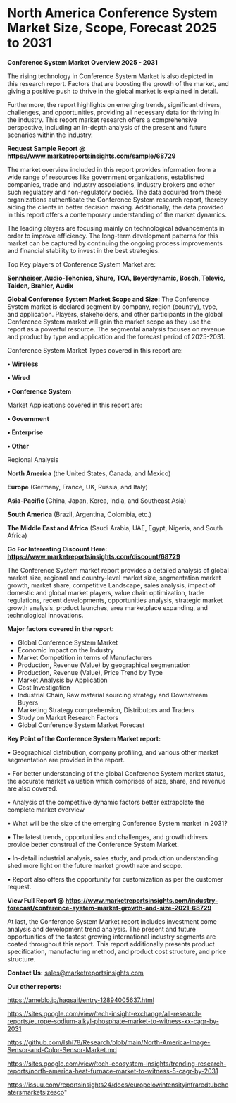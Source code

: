 # North America Conference System Market Size, Scope, Forecast 2025 to 2031

<Strong> Conference System Market Overview 2025 - 2031</strong>

The rising technology in Conference System Market is also depicted in this research report. Factors that are boosting the growth of the market, and giving a positive push to thrive in the global market is explained in detail.

Furthermore, the report highlights on emerging trends, significant drivers, challenges, and opportunities, providing all necessary data for thriving in the industry. This report market research offers a comprehensive perspective, including an in-depth analysis of the present and future scenarios within the industry.

<strong>Request Sample Report @ <a href=https://www.marketreportsinsights.com/sample/68729>https://www.marketreportsinsights.com/sample/68729</a></strong>

The market overview included in this report provides information from a wide range of resources like government organizations, established companies, trade and industry associations, industry brokers and other such regulatory and non-regulatory bodies. The data acquired from these organizations authenticate the Conference System research report, thereby aiding the clients in better decision making. Additionally, the data provided in this report offers a contemporary understanding of the market dynamics.

The leading players are focusing mainly on technological advancements in order to improve efficiency. The long-term development patterns for this market can be captured by continuing the ongoing process improvements and financial stability to invest in the best strategies.

Top Key players of Conference System Market are:

<strong>Sennheiser, Audio-Tehcnica, Shure, TOA, Beyerdynamic, Bosch, Televic, Taiden, Brahler, Audix</strong>

<strong><b>Global Conference System Market Scope and Size:</b></strong>
The Conference System market is declared segment by company, region (country), type, and application. Players, stakeholders, and other participants in the global Conference System market will gain the market scope as they use the report as a powerful resource. The segmental analysis focuses on revenue and product by type and application and the forecast period of 2025-2031.

Conference System Market Types covered in this report are:

<strong>• Wireless

• Wired

• Conference System</strong>

Market Applications covered in this report are:

<strong>• Government

• Enterprise

• Other</strong> 

Regional Analysis

<strong>North America</strong> (the United States, Canada, and Mexico)

<strong>Europe</strong> (Germany, France, UK, Russia, and Italy)

<strong>Asia-Pacific</strong> (China, Japan, Korea, India, and Southeast Asia)

<strong>South America</strong> (Brazil, Argentina, Colombia, etc.)

<strong>The Middle East and Africa</strong> (Saudi Arabia, UAE, Egypt, Nigeria, and South Africa)

<strong>Go For Interesting Discount Here: <a href=https://www.marketreportsinsights.com/discount/68729>https://www.marketreportsinsights.com/discount/68729</a></strong>

The Conference System market report provides a detailed analysis of global market size, regional and country-level market size, segmentation market growth, market share, competitive Landscape, sales analysis, impact of domestic and global market players, value chain optimization, trade regulations, recent developments, opportunities analysis, strategic market growth analysis, product launches, area marketplace expanding, and technological innovations.

<strong><b>Major factors covered in the report:</b></strong>
<ul>
  <li>Global Conference System Market </li>
  <li>Economic Impact on the Industry</li>
  <li>Market Competition in terms of Manufacturers</li>
  <li>Production, Revenue (Value) by geographical segmentation</li>
  <li>Production, Revenue (Value), Price Trend by Type</li>
  <li>Market Analysis by Application</li>
  <li>Cost Investigation</li>
  <li>Industrial Chain, Raw material sourcing strategy and Downstream Buyers</li>
  <li>Marketing Strategy comprehension, Distributors and Traders</li>
  <li>Study on Market Research Factors</li>
  <li>Global Conference System Market Forecast</li>
</ul>

<strong><b>Key Point of the Conference System Market report:</b></strong>

• Geographical distribution, company profiling, and various other market segmentation are provided in the report.

• For better understanding of the global Conference System market status, the accurate market valuation which comprises of size, share, and revenue are also covered.

• Analysis of the competitive dynamic factors better extrapolate the complete market overview

• What will be the size of the emerging Conference System market in 2031?

• The latest trends, opportunities and challenges, and growth drivers provide better construal of the Conference System Market.

• In-detail industrial analysis, sales study, and production understanding shed more light on the future market growth rate and scope.

• Report also offers the opportunity for customization as per the customer request.

<strong><b>View Full Report @ <a href=https://www.marketreportsinsights.com/industry-forecast/conference-system-market-growth-and-size-2021-68729>https://www.marketreportsinsights.com/industry-forecast/conference-system-market-growth-and-size-2021-68729</a></b></strong>


At last, the Conference System Market report includes investment come analysis and development trend analysis. The present and future opportunities of the fastest growing international industry segments are coated throughout this report. This report additionally presents product specification, manufacturing method, and product cost structure, and price structure.

<strong>Contact Us:</strong>
sales@marketreportsinsights.com

<strong>Our other reports:</strong>

<a href=https://ameblo.jp/haqsaif/entry-12894005637.html>https://ameblo.jp/haqsaif/entry-12894005637.html</a>

<a href=https://sites.google.com/view/tech-insight-exchange/all-research-reports/europe-sodium-alkyl-phosphate-market-to-witness-xx-cagr-by-2031>https://sites.google.com/view/tech-insight-exchange/all-research-reports/europe-sodium-alkyl-phosphate-market-to-witness-xx-cagr-by-2031</a>

<a href=https://github.com/Ishi78/Research/blob/main/North-America-Image-Sensor-and-Color-Sensor-Market.md>https://github.com/Ishi78/Research/blob/main/North-America-Image-Sensor-and-Color-Sensor-Market.md</a>

<a href=https://sites.google.com/view/tech-ecosystem-insights/trending-research-reports/north-america-heat-furnace-market-to-witness-5-cagr-by-2031>https://sites.google.com/view/tech-ecosystem-insights/trending-research-reports/north-america-heat-furnace-market-to-witness-5-cagr-by-2031</a>

<a href=https://issuu.com/reportsinsights24/docs/europelowintensityinfraredtubeheatersmarketsizesco>https://issuu.com/reportsinsights24/docs/europelowintensityinfraredtubeheatersmarketsizesco</a>"
